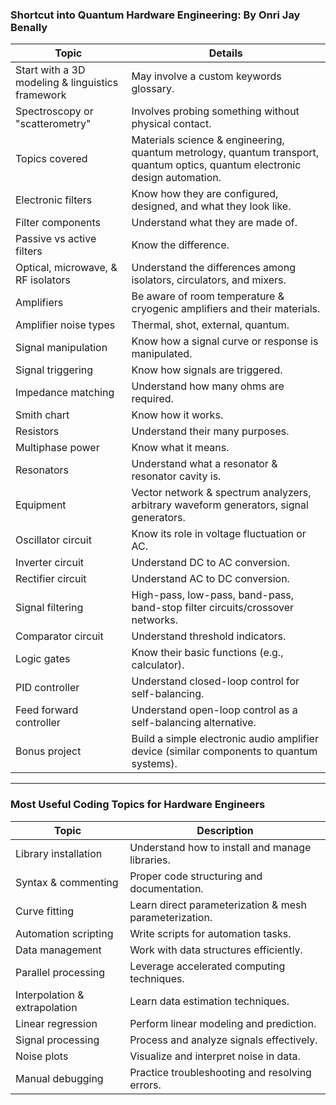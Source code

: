 ### **Shortcut into Quantum Hardware Engineering: By Onri Jay Benally**

| **Topic** | **Details** |
|-----------|-------------|
| Start with a 3D modeling & linguistics framework | May involve a custom keywords glossary. |
| Spectroscopy or "scatterometry" | Involves probing something without physical contact. |
| Topics covered | Materials science & engineering, quantum metrology, quantum transport, quantum optics, quantum electronic design automation. |
| Electronic filters | Know how they are configured, designed, and what they look like. |
| Filter components | Understand what they are made of. |
| Passive vs active filters | Know the difference. |
| Optical, microwave, & RF isolators | Understand the differences among isolators, circulators, and mixers. |
| Amplifiers | Be aware of room temperature & cryogenic amplifiers and their materials. |
| Amplifier noise types | Thermal, shot, external, quantum. |
| Signal manipulation | Know how a signal curve or response is manipulated. |
| Signal triggering | Know how signals are triggered. |
| Impedance matching | Understand how many ohms are required. |
| Smith chart | Know how it works. |
| Resistors | Understand their many purposes. |
| Multiphase power | Know what it means. |
| Resonators | Understand what a resonator & resonator cavity is. |
| Equipment | Vector network & spectrum analyzers, arbitrary waveform generators, signal generators. |
| Oscillator circuit | Know its role in voltage fluctuation or AC. |
| Inverter circuit | Understand DC to AC conversion. |
| Rectifier circuit | Understand AC to DC conversion. |
| Signal filtering | High-pass, low-pass, band-pass, band-stop filter circuits/crossover networks. |
| Comparator circuit | Understand threshold indicators. |
| Logic gates | Know their basic functions (e.g., calculator). |
| PID controller | Understand closed-loop control for self-balancing. |
| Feed forward controller | Understand open-loop control as a self-balancing alternative. |
| Bonus project | Build a simple electronic audio amplifier device (similar components to quantum systems). |

---

### **Most Useful Coding Topics for Hardware Engineers**

| **Topic** | **Description** |
|-----------|-----------------|
| Library installation | Understand how to install and manage libraries. |
| Syntax & commenting | Proper code structuring and documentation. |
| Curve fitting | Learn direct parameterization & mesh parameterization. |
| Automation scripting | Write scripts for automation tasks. |
| Data management | Work with data structures efficiently. |
| Parallel processing | Leverage accelerated computing techniques. |
| Interpolation & extrapolation | Learn data estimation techniques. |
| Linear regression | Perform linear modeling and prediction. |
| Signal processing | Process and analyze signals effectively. |
| Noise plots | Visualize and interpret noise in data. |
| Manual debugging | Practice troubleshooting and resolving errors. |
